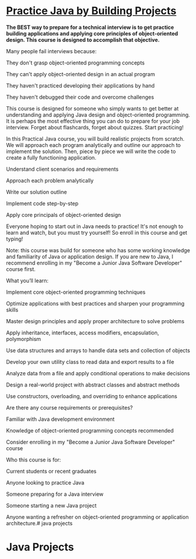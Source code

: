 # [Practice Java by Building Projects](https://www.udemy.com/practice-java-by-building-projects/)


**The BEST way to prepare for a technical interview is to get practice building applications and applying core principles of object-oriented design. This course is  designed to accomplish that objective.**


Many people fail interviews because:

They don't grasp object-oriented programming concepts

They can't apply object-oriented design in an actual program

They haven't practiced developing their applications by hand

They haven't debugged their code and overcome challenges

This course is designed for someone who simply wants to get better at understanding and applying Java design and object-oriented programming. It is perhaps the most effective thing you can do to prepare for your job interview. Forget about flashcards, forget about quizzes. Start practicing!

In this Practical Java course, you will build realistic projects from scratch. We will approach each program analytically and outline our approach to implement the solution. Then, piece by piece we will write the code to create a fully functioning application.

Understand client scenarios and requirements

Approach each problem analytically

Write our solution outline

Implement code step-by-step

Apply core principals of object-oriented design

Everyone hoping to start out in Java needs to practice! It's not enough to learn and watch, but you must try yourself! So enroll in this course and get typing!

Note: this course was build for someone who has some working knowledge and familiarity of Java or application design. If you are new to Java, I recommend enrolling in my "Become a Junior Java Software Developer" course first.

What you’ll learn:

Implement core object-oriented programming techniques

Optimize applications with best practices and sharpen your programming skills

Master design principles and apply proper architecture to solve problems

Apply inheritance, interfaces, access modifiers, encapsulation, polymorphism

Use data structures and arrays to handle data sets and collection of objects

Develop your own utility class to read data and export results to a file

Analyze data from a file and apply conditional operations to make decisions

Design a real-world project with abstract classes and abstract methods

Use constructors, overloading, and overriding to enhance applications

Are there any course requirements or prerequisites?

Familiar with Java development environment

Knowledge of object-oriented programming concepts recommended

Consider enrolling in my "Become a Junior Java Software Developer" course

Who this course is for:

Current students or recent graduates

Anyone looking to practice Java

Someone preparing for a Java interview

Someone starting a new Java project

Anyone wanting a refresher on object-oriented programming or application architecture.# java projects 
# Java Projects
